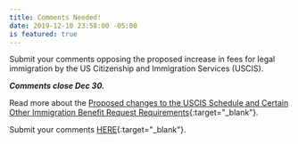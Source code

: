 ```yaml
---
title: Comments Needed!
date: 2019-12-10 23:58:00 -05:00
is featured: true
---
```


Submit your comments opposing the proposed increase in fees for legal immigration by the US Citizenship and Immigration Services (USCIS). 

***Comments close Dec 30.***

Read more about the [Proposed changes to the USCIS Schedule and Certain Other Immigration Benefit Request Requirements](https://cliniclegal.org/fee-schedule-changes){:target="_blank"}.

Submit your comments [HERE](https://www.federalregister.gov/documents/2019/12/09/2019-26521/us-citizenship-and-immigration-services-fee-schedule-and-changes-to-certain-other-immigration){:target="_blank"}.
